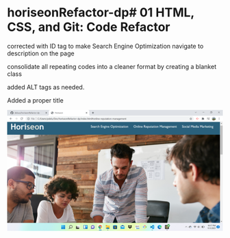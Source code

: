 # horiseonRefactor-dp# 01 HTML, CSS, and Git: Code Refactor


corrected with ID tag to make Search Engine Optimization navigate to description on the page

consolidate all repeating codes into a cleaner format by creating a blanket class

added ALT tags as needed. 

Added a proper title 

![Getting Started](HoriseonHW.png)
